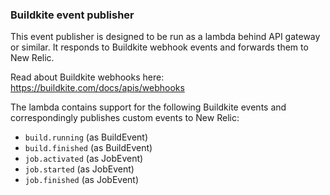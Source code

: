 ### Buildkite event publisher
This event publisher is designed to be run as a lambda behind API gateway or similar. It responds to Buildkite webhook events and forwards them to New Relic.

Read about Buildkite webhooks here: https://buildkite.com/docs/apis/webhooks

The lambda contains support for the following Buildkite events and correspondingly publishes custom events to New Relic:
 - `build.running` (as BuildEvent)
 - `build.finished` (as BuildEvent)
 - `job.activated` (as JobEvent)
 - `job.started` (as JobEvent)
 - `job.finished` (as JobEvent)

